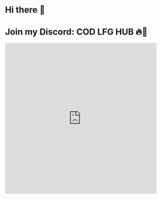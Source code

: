 # Hi there 👋 
# Join my Discord: COD LFG HUB 🔥🚀

<iframe src="https://discord.com/widget?id=1069434006430568509&theme=light" width="500" height="500" allowtransparency="true" frameborder="0" sandbox="allow-popups allow-popups-to-escape-sandbox allow-same-origin allow-scripts"></iframe>
